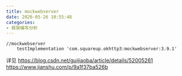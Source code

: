 ```yaml
---
title: mockwebserver
date: 2020-05-26 10:55:48
categories:
- 框架编写分析
---
```

```
//mockwebserver
    testImplementation 'com.squareup.okhttp3:mockwebserver:3.9.1'
```
详见
https://blog.csdn.net/guijiaoba/article/details/52005261
https://www.jianshu.com/p/9a1f37ba526b
